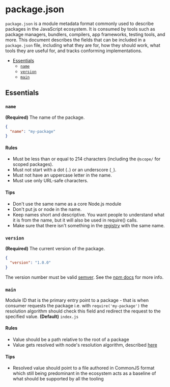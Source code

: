 # package.json

`package.json` is a module metadata format commonly used to describe packages in the JavaScript ecosystem. It is consumed by tools such as package managers, bundlers, compilers, app frameworks, testing tools, and more. This document describes the fields that can be included in a `package.json` file, including what they are for, how they should work, what tools they are useful for, and tracks conforming implementations.

* [Essentials](#essentials)
  - [`name`](#name)
  - [`version`](#version)
  - [`main`](#main)

## Essentials

### `name`

**(Required)** The name of the package.

```json
{
  "name": "my-package"
}
```

#### Rules

* Must be less than or equal to 214 characters (including the `@scope/` for scoped packages).
* Must not start with a dot (`.`) or an underscore (`_`).
* Must not have an uppercase letter in the name.
* Must use only URL-safe characters.

#### Tips

* Don't use the same name as a core Node.js module
* Don't put js or node in the name.
* Keep names short and descriptive. You want people to understand what it is from the name, but it will also be used in require() calls.
* Make sure that there isn't something in the [registry](https://npmjs.com) with the same name.

### `version`

**(Required)** The current version of the package.

```json
{
  "version": "1.0.0"
}
```

The version number must be valid [semver](https://semver.org). See the [npm docs](https://docs.npmjs.com/misc/semver) for more info.

### `main`

Module ID that is the primary entry point to a package - that is when consumer requests the package i.e. with `require('my-package')` the resolution algorithm should check this field and redirect the request to the specified value. **(Default)** `index.js`

#### Rules

* Value should be a path relative to the root of a package
* Value gets resolved with node's resolution algorithm, described [here](http://nodejs.cn/doc/nodejs/modules.html#modules_all_together)

#### Tips

* Resolved value should point to a file authored in CommonJS format which still being predominant in the ecosystem acts as a baseline of what should be supported by all the tooling

